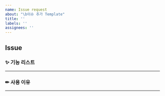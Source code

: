 ```yaml
---
name: Issue request
about: "\b이슈 추가 Template"
title: ''
labels: ''
assignees: ''
---
```


## **Issue**

### ✨ 기능 리스트

---

### ✏ 사용 이유

---
